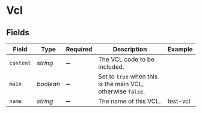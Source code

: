 # Vcl


## Fields

| Field                                                       | Type                                                        | Required                                                    | Description                                                 | Example                                                     |
| ----------------------------------------------------------- | ----------------------------------------------------------- | ----------------------------------------------------------- | ----------------------------------------------------------- | ----------------------------------------------------------- |
| `content`                                                   | *string*                                                    | :heavy_minus_sign:                                          | The VCL code to be included.                                |                                                             |
| `main`                                                      | *boolean*                                                   | :heavy_minus_sign:                                          | Set to `true` when this is the main VCL, otherwise `false`. |                                                             |
| `name`                                                      | *string*                                                    | :heavy_minus_sign:                                          | The name of this VCL.                                       | test-vcl                                                    |